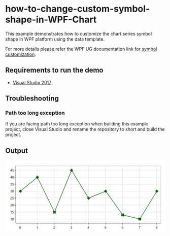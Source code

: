 # how-to-change-custom-symbol-shape-in-WPF-Chart
This example demonstrates how to customize the chart series symbol shape in WPF platform using the data template.

For more details please refer the WPF UG documentation link for [symbol customization](https://help.syncfusion.com/wpf/charts/adornments#customization).

## <a name="requirements-to-run-the-demo"></a>Requirements to run the demo ##

* [Visual Studio 2017](https://visualstudio.microsoft.com/downloads/)

## <a name="troubleshooting"></a>Troubleshooting ##
### Path too long exception
If you are facing path too long exception when building this example project, close Visual Studio and rename the repository to short and build the project.

## <a name="output"></a>Output ##

![output](SymbolTemplate.jpg)